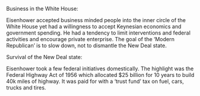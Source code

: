 
Business in the White House: 

Eisenhower accepted business minded people into the inner circle of the White House yet had a willingness to accept Keynesian economics and government spending. He had a tendency to limit interventions and federal activities and encourage private enterprise. The goal of the ‘Modern Republican’ is to slow down, not to dismantle the New Deal state. 

Survival of the New Deal state: 

Eisenhower took a few federal initiatives domestically. The highlight was the Federal Highway Act of 1956 which allocated $25 billion for 10 years to build 40k miles of highway. It was paid for with a ‘trust fund’ tax on fuel, cars, trucks and tires.

